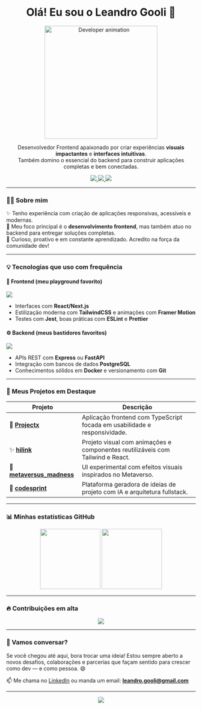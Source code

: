<h1 align="center">Olá! Eu sou o Leandro Gooli 👋</h1>

<p align="center">
  <img src="https://media.giphy.com/media/26tn33aiTi1jkl6H6/giphy.gif" width="300" alt="Developer animation"/>
</p>

<p align="center">
  Desenvolvedor Frontend apaixonado por criar experiências <strong>visuais impactantes</strong> e <strong>interfaces intuitivas</strong>.<br/>
  Também domino o essencial do backend para construir aplicações completas e bem conectadas.
</p>

<p align="center">
  <a href="https://www.linkedin.com/in/leandrogooli/" target="_blank">
    <img src="https://img.shields.io/badge/LinkedIn-Gooli-blue?style=flat&logo=linkedin&logoColor=white" />
  </a>
  <a href="mailto:leandro.gooli@gmail.com">
    <img src="https://img.shields.io/badge/Email-leandro.gooli@gmail.com-red?style=flat&logo=gmail&logoColor=white" />
  </a>
  <a href="https://github.com/G00li">
    <img src="https://img.shields.io/badge/GitHub-G00li-black?style=flat&logo=github&logoColor=white" />
  </a>
</p>

---

### 🧑‍💻 Sobre mim

✨ Tenho experiência com criação de aplicações responsivas, acessíveis e modernas.<br/>
🎯 Meu foco principal é o **desenvolvimento frontend**, mas também atuo no backend para entregar soluções completas.<br/>
💬 Curioso, proativo e em constante aprendizado. Acredito na força da comunidade dev!

---

### 💡 Tecnologias que uso com frequência

#### 🎨 Frontend (meu playground favorito)

<p>
  <img src="https://skillicons.dev/icons?i=html,css,js,ts,react,nextjs,tailwind" />
</p>

- Interfaces com **React/Next.js**
- Estilização moderna com **TailwindCSS** e animações com **Framer Motion**
- Testes com **Jest**, boas práticas com **ESLint** e **Prettier**

#### ⚙️ Backend (meus bastidores favoritos)

<p>
  <img src="https://skillicons.dev/icons?i=nodejs,express,python,fastapi,postgres" />
</p>

- APIs REST com **Express** ou **FastAPI**
- Integração com bancos de dados **PostgreSQL**
- Conhecimentos sólidos em **Docker** e versionamento com **Git**

---

### 🚀 Meus Projetos em Destaque

| Projeto | Descrição |
|--------|-----------|
| 🎯 [**Projectx**](https://github.com/G00li/Projectx) | Aplicação frontend com TypeScript focada em usabilidade e responsividade. |
| ✨ [**hilink**](https://github.com/G00li/hilink) | Projeto visual com animações e componentes reutilizáveis com Tailwind e React. |
| 🌌 [**metaversus_madness**](https://github.com/G00li/metaversus_madness) | UI experimental com efeitos visuais inspirados no Metaverso. |
| 🧠 [**codesprint**](https://github.com/G00li/codesprint) | Plataforma geradora de ideias de projeto com IA e arquitetura fullstack. |

---

### 📊 Minhas estatísticas GitHub

<p align="center">
  <img src="https://github-readme-stats.vercel.app/api?username=G00li&show_icons=true&theme=tokyonight&count_private=true" height="160" />
  <img src="https://github-readme-stats.vercel.app/api/top-langs/?username=G00li&layout=compact&theme=tokyonight" height="160" />
</p>

---

### 🔥 Contribuições em alta

<p align="center">
  <img src="https://github-readme-streak-stats.herokuapp.com?user=G00li&theme=tokyonight" />
</p>

---

### 💬 Vamos conversar?

Se você chegou até aqui, bora trocar uma ideia! Estou sempre aberto a novos desafios, colaborações e parcerias que façam sentido para crescer como dev — e como pessoa. 😄

📫 Me chama no [LinkedIn](https://www.linkedin.com/in/leandrogooli) ou manda um email: **leandro.gooli@gmail.com**

---

<p align="center">
  <img src="https://readme-typing-svg.demolab.com?font=Fira+Code&size=22&pause=1000&color=00C8FF&width=500&lines=Transformando+ideias+em+experi%C3%AAncias" />
</p>
